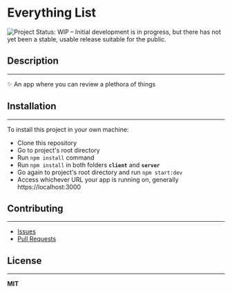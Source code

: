 # Everything List
<img src="https://www.repostatus.org/badges/latest/wip.svg" alt="Project Status: WIP – Initial development is in progress, but there has not yet been a stable, usable release suitable for the public." target="https://www.repostatus.org/#wip">

## Description
------
 ✨ An app where you can review a plethora of things
## Installation
------
To install this project in your own machine:
- Clone this repository
- Go to project's root directory
- Run `npm install` command
- Run `npm install` in both folders **`client`** and **`server`**
- Go again to project's root directory and run `npm start:dev`
- Access whichever URL your app is running on, generally https://localhost:3000
## Contributing
------
- [Issues](https://github.com/vinicius-grandi/everything-list/issues)
- [Pull Requests](https://github.com/vinicius-grandi/everything-list/pulls)
## License
------
**MIT**
